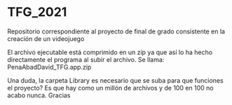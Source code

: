# TFG_2021
Repositorio correspondiente al proyecto de final de grado consistente en la creación de un videojuego

El archivo ejecutable está comprimido en un zip ya que así lo ha hecho directamente el programa al subir el archivo. Se llama: PenaAbadDavid_TFG.app.zip

Una duda, la carpeta Library es necesario que se suba para que funciones el proyecto? Es que hay como un millón de archivos y de 100 en 100 no acabo nunca. Gracias
